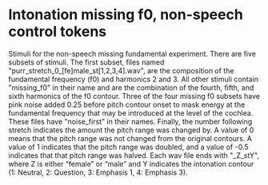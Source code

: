 # Intonation missing f0, non-speech control tokens

Stimuli for the non-speech missing fundamental experiment. There are five subsets of stimuli. The first subset, files named "purr_stretch_0_[fe]male_st[1,2,3,4].wav", are the composition of the fundamental frequency (f0) and harmonics 2 and 3. All other stimuli contain "missing_f0" in their name and are the combination of the fourth, fifth, and sixth harmonics of the f0 contour. Three of the four missing f0 subsets have pink noise added 0.25 before pitch contour onset to mask energy at the fundamental frequency that may be introduced at the level of the cochlea. These files have "noise_first" in their names. Finally, the number following stretch indicates the amount the pitch range was changed by. A value of 0 means that the pitch range was not changed from the original contours. A value of 1 indicates that the pitch range was doubled, and a value of -0.5 indicates that that pitch range was halved. Each wav file ends with "_Z_stY", where Z is either “female” or “male” and Y indicates the intonation contour (1: Neutral, 2: Question, 3: Emphasis 1, 4: Emphasis 3).
